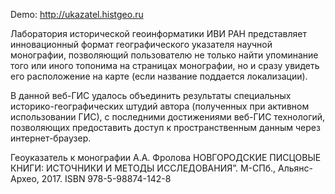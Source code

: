 Demo: http://ukazatel.histgeo.ru

Лаборатория исторической геоинформатики ИВИ РАН представляет инновационный формат географического указателя научной монографии, позволяющий пользователю не только найти упоминание того или иного топонима на страницах монографии, но и сразу увидеть его расположение на карте (если название поддается локализации). 

В данной веб-ГИС удалось объединить результаты специальных историко-географических штудий автора (полученных при активном использовании ГИС), с последними достижениями веб-ГИС технологий, позволяющих предоставить доступ к пространственным данным через интернет-браузер.

Геоуказатель к монографии А.А. Фролова НОВГОРОДСКИЕ ПИСЦОВЫЕ КНИГИ: ИСТОЧНИКИ И МЕТОДЫ ИССЛЕДОВАНИЯ”. М-СПб., Альянс-Архео, 2017. ISBN 978-5-98874-142-8
